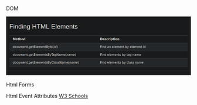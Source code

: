DOM

![](/images/image1.png)

Html Forms
![]()

Html Event Attributes [W3 Schools](https://www.w3schools.com/tags/ref_eventattributes.asp)

